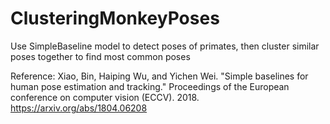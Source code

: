 ﻿# ClusteringMonkeyPoses

Use SimpleBaseline model to detect poses of primates, then cluster similar poses together to find most common poses

Reference:
Xiao, Bin, Haiping Wu, and Yichen Wei. "Simple baselines for human pose estimation and tracking." Proceedings of the European conference on computer vision (ECCV). 2018. https://arxiv.org/abs/1804.06208
